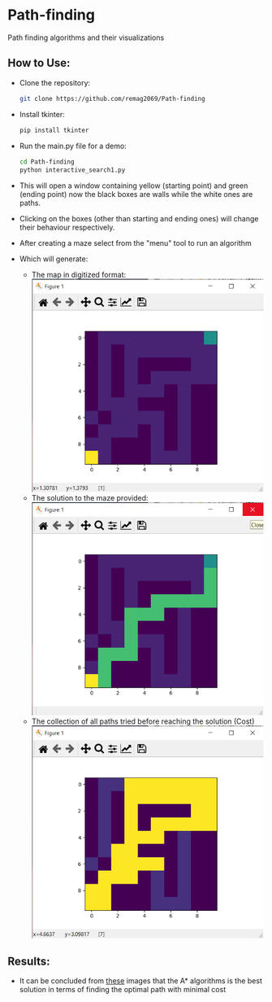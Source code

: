# Path-finding
Path finding algorithms and their visualizations

## How to Use:
* Clone the repository:
    ```sh
    git clone https://github.com/remag2069/Path-finding
    ```
* Install tkinter:
    ```sh
    pip install tkinter
    ```
* Run the main.py file for a demo:
    ```sh
    cd Path-finding
    python interactive_search1.py
    ```

* This will open a window containing yellow (starting point) and green (ending point) now the black boxes are walls while the white ones are paths.
* Clicking on the boxes (other than starting and ending ones) will change their behaviour respectively.
* After creating a maze select from the "menu" tool to run an algorithm
* Which will generate:
  * The map in digitized format:
    ![image](outputs/maze.png)
  * The solution to the maze provided:
    ![image](outputs/A_star_solution.png)
  * The collection of all paths tried before reaching the solution (Cost)
    ![image](outputs/A_star_cost.png)

## Results:
* It can be concluded from [these](https://github.com/remag2069/Path-finding/tree/master/outputs) images that the A* algorithms is the best solution in terms of finding the optimal path with minimal cost